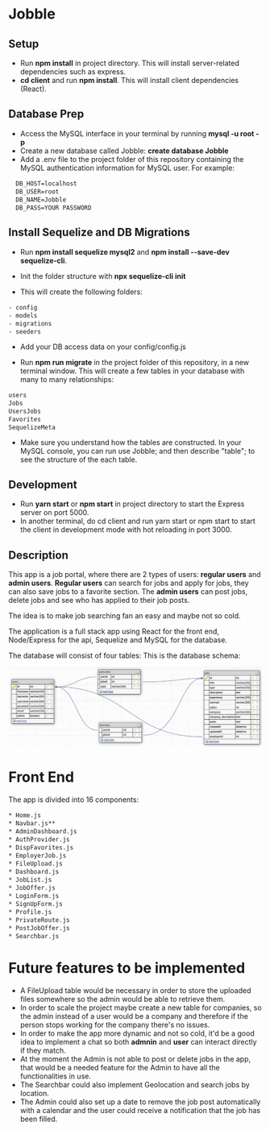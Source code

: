 # Jobble

## Setup

* Run **npm install** in project directory. This will install server-related dependencies such as express.
* **cd client** and run **npm install**. This will install client dependencies (React).

## Database Prep

* Access the MySQL interface in your terminal by running **mysql -u root -p**
* Create a new database called Jobble: **create database Jobble**
* Add a .env file to the project folder of this repository containing the MySQL authentication information for MySQL user. For example:
```
  DB_HOST=localhost
  DB_USER=root
  DB_NAME=Jobble
  DB_PASS=YOUR PASSWORD
  ```

## Install Sequelize and DB Migrations

* Run **npm install sequelize mysql2** and **npm install --save-dev sequelize-cli**.
* Init the folder structure with **npx sequelize-cli init**

* This will create the following folders:
```
- config
- models
- migrations
- seeders
```
* Add your DB access data on your config/config.js

* Run **npm run migrate** in the project folder of this repository, in a new terminal window. This will create a few tables in your database with many to many relationships:

```
users
Jobs
UsersJobs
Favorites
SequelizeMeta
```

* Make sure you understand how the tables are constructed. In your MySQL console, you can run use Jobble; and then describe "table"; to see the structure of the each table.

## Development
* Run **yarn start** or **npm start** in project directory to start the Express server on port 5000.
* In another terminal, do cd client and run yarn start or npm start to start the client in development mode with hot reloading in port 3000.

## Description

This app is a job portal, where there are 2 types of users: **regular users** and **admin users**. **Regular users** can search for jobs and apply for jobs, they can also save jobs to a favorite section. The **admin users** can post jobs, delete jobs and see who has applied to their job posts.

The idea is to make job searching fan an easy and maybe not so cold.

The application is a full stack app using React for the front end, Node/Express for the api, Sequelize and MySQL for the database.

The database will consist of four tables:
This is the database schema:

![Database image](/DatabaseTable.png)

# Front End

The app is divided into 16 components:
```
* Home.js
* Navbar.js**
* AdminDashboard.js
* AuthProvider.js
* DispFavorites.js
* EmployerJob.js
* FileUpload.js
* Dashboard.js
* JobList.js
* JobOffer.js
* LoginForm.js
* SignUpForm.js
* Profile.js
* PrivateRoute.js
* PostJobOffer.js
* Searchbar.js
```

# Future features to be implemented

* A FileUpload table would be necessary in order to store the uploaded files somewhere so the admin would be able to retrieve them.
* In order to scale the project maybe create a new table for companies, so the admin instead of a user would be a company and therefore if the person stops working for the company there's no issues.
* In order to make the app more dynamic and not so cold, it'd be a good idea to implement a chat so both **admnin** and **user** can interact directly if they match.
* At the moment the Admin is not able to post or delete jobs in the app, that would be a needed feature for the Admin to have all the functionalities in use.
* The Searchbar could also implement Geolocation and search jobs by location.
* The Admin could also set up a date to remove the job post automatically with a calendar and the user could receive a notification that the job has been filled. 

